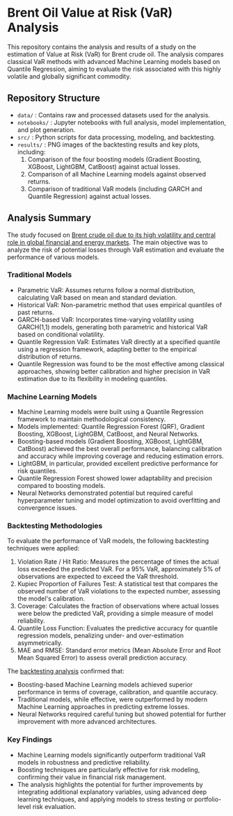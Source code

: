 # Brent Oil Value at Risk (VaR) Analysis

This repository contains the analysis and results of a study on the estimation of Value at Risk (VaR) for Brent crude oil. The analysis compares classical VaR methods with advanced Machine Learning models based on Quantile Regression, aiming to evaluate the risk associated with this highly volatile and globally significant commodity.

## Repository Structure

- `data/` : Contains raw and processed datasets used for the analysis.
- `notebooks/` : Jupyter notebooks with full analysis, model implementation, and plot generation.
- `src/` : Python scripts for data processing, modeling, and backtesting.
- `results/` : PNG images of the backtesting results and key plots, including:
  1. Comparison of the four boosting models (Gradient Boosting, XGBoost, LightGBM, CatBoost) against actual losses.
  2. Comparison of all Machine Learning models against observed returns.
  3. Comparison of traditional VaR models (including GARCH and Quantile Regression) against actual losses.

## Analysis Summary

The study focused on [Brent crude oil due to its high volatility and central role in global financial and energy markets](Oil_Market.md). The main objective was to analyze the risk of potential losses through VaR estimation and evaluate the performance of various models.

### Traditional Models
- Parametric VaR: Assumes returns follow a normal distribution, calculating VaR based on mean and standard deviation.
- Historical VaR: Non-parametric method that uses empirical quantiles of past returns.
- GARCH-based VaR: Incorporates time-varying volatility using GARCH(1,1) models, generating both parametric and historical VaR based on conditional volatility.
- Quantile Regression VaR: Estimates VaR directly at a specified quantile using a regression framework, adapting better to the empirical distribution of returns.
- Quantile Regression was found to be the most effective among classical approaches, showing better calibration and higher precision in VaR estimation due to its flexibility in modeling quantiles.

### Machine Learning Models
- Machine Learning models were built using a Quantile Regression framework to maintain methodological consistency.
- Models implemented: Quantile Regression Forest (QRF), Gradient Boosting, XGBoost, LightGBM, CatBoost, and Neural Networks.
- Boosting-based models (Gradient Boosting, XGBoost, LightGBM, CatBoost) achieved the best overall performance, balancing calibration and accuracy while improving coverage and reducing estimation errors.
- LightGBM, in particular, provided excellent predictive performance for risk quantiles.
- Quantile Regression Forest showed lower adaptability and precision compared to boosting models.
- Neural Networks demonstrated potential but required careful hyperparameter tuning and model optimization to avoid overfitting and convergence issues.

### Backtesting Methodologies
To evaluate the performance of VaR models, the following backtesting techniques were applied:

1. Violation Rate / Hit Ratio: Measures the percentage of times the actual loss exceeded the predicted VaR. For a 95% VaR, approximately 5% of observations are expected to exceed the VaR threshold.
2. Kupiec Proportion of Failures Test: A statistical test that compares the observed number of VaR violations to the expected number, assessing the model's calibration.
3. Coverage: Calculates the fraction of observations where actual losses were below the predicted VaR, providing a simple measure of model reliability.
4. Quantile Loss Function: Evaluates the predictive accuracy for quantile regression models, penalizing under- and over-estimation asymmetrically.
5. MAE and RMSE: Standard error metrics (Mean Absolute Error and Root Mean Squared Error) to assess overall prediction accuracy.

The [backtesting analysis](results) confirmed that:
- Boosting-based Machine Learning models achieved superior performance in terms of coverage, calibration, and quantile accuracy.
- Traditional models, while effective, were outperformed by modern Machine Learning approaches in predicting extreme losses.
- Neural Networks required careful tuning but showed potential for further improvement with more advanced architectures.

### Key Findings
- Machine Learning models significantly outperform traditional VaR models in robustness and predictive reliability.
- Boosting techniques are particularly effective for risk modeling, confirming their value in financial risk management.
- The analysis highlights the potential for further improvements by integrating additional explanatory variables, using advanced deep learning techniques, and applying models to stress testing or portfolio-level risk evaluation.

